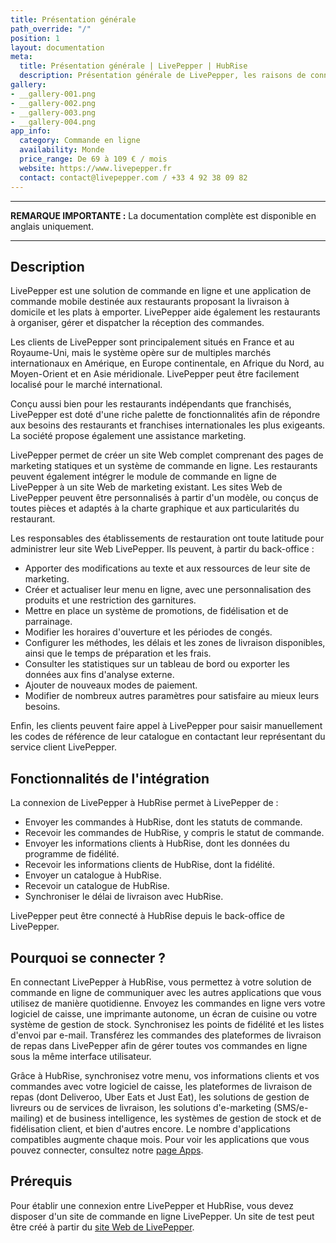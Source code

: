 ```yaml
---
title: Présentation générale
path_override: "/"
position: 1
layout: documentation
meta:
  title: Présentation générale | LivePepper | HubRise
  description: Présentation générale de LivePepper, les raisons de connecter votre site LivePepper à HubRise et fonctionnalités de l'intégration avec HubRise.
gallery:
- __gallery-001.png
- __gallery-002.png
- __gallery-003.png
- __gallery-004.png
app_info:
  category: Commande en ligne
  availability: Monde
  price_range: De 69 à 109 € / mois
  website: https://www.livepepper.fr
  contact: contact@livepepper.com / +33 4 92 38 09 82
---
```


---

**REMARQUE IMPORTANTE :** La documentation complète est disponible <Link to="/apps/livepepper" addLocalePrefix={false}>en anglais uniquement</Link>.

---

## Description

LivePepper est une solution de commande en ligne et une application de commande mobile destinée aux restaurants proposant la livraison à domicile et les plats à emporter. LivePepper aide également les restaurants à organiser, gérer et dispatcher la réception des commandes.

Les clients de LivePepper sont principalement situés en France et au Royaume-Uni, mais le système opère sur de multiples marchés internationaux en Amérique, en Europe continentale, en Afrique du Nord, au Moyen-Orient et en Asie méridionale. LivePepper peut être facilement localisé pour le marché international.

Conçu aussi bien pour les restaurants indépendants que franchisés, LivePepper est doté d'une riche palette de fonctionnalités afin de répondre aux besoins des restaurants et franchises internationales les plus exigeants. La société propose également une assistance marketing.

LivePepper permet de créer un site Web complet comprenant des pages de marketing statiques et un système de commande en ligne. Les restaurants peuvent également intégrer le module de commande en ligne de LivePepper à un site Web de marketing existant. Les sites Web de LivePepper peuvent être personnalisés à partir d'un modèle, ou conçus de toutes pièces et adaptés à la charte graphique et aux particularités du restaurant.

Les responsables des établissements de restauration ont toute latitude pour administrer leur site Web LivePepper. Ils peuvent, à partir du back-office :

- Apporter des modifications au texte et aux ressources de leur site de marketing.
- Créer et actualiser leur menu en ligne, avec une personnalisation des produits et une restriction des garnitures.
- Mettre en place un système de promotions, de fidélisation et de parrainage.
- Modifier les horaires d'ouverture et les périodes de congés.
- Configurer les méthodes, les délais et les zones de livraison disponibles, ainsi que le temps de préparation et les frais.
- Consulter les statistiques sur un tableau de bord ou exporter les données aux fins d'analyse externe.
- Ajouter de nouveaux modes de paiement.
- Modifier de nombreux autres paramètres pour satisfaire au mieux leurs besoins.

Enfin, les clients peuvent faire appel à LivePepper pour saisir manuellement les codes de référence de leur catalogue en contactant leur représentant du service client LivePepper.

## Fonctionnalités de l'intégration

La connexion de LivePepper à HubRise permet à LivePepper de :

- Envoyer les commandes à HubRise, dont les statuts de commande.
- Recevoir les commandes de HubRise, y compris le statut de commande.
- Envoyer les informations clients à HubRise, dont les données du programme de fidélité.
- Recevoir les informations clients de HubRise, dont la fidélité.
- Envoyer un catalogue à HubRise.
- Recevoir un catalogue de HubRise.
- Synchroniser le délai de livraison avec HubRise.

LivePepper peut être connecté à HubRise depuis le back-office de LivePepper.

## Pourquoi se connecter ?

En connectant LivePepper à HubRise, vous permettez à votre solution de commande en ligne de communiquer avec les autres applications que vous utilisez de manière quotidienne. Envoyez les commandes en ligne vers votre logiciel de caisse, une imprimante autonome, un écran de cuisine ou votre système de gestion de stock. Synchronisez les points de fidélité et les listes d'envoi par e-mail. Transférez les commandes des plateformes de livraison de repas dans LivePepper afin de gérer toutes vos commandes en ligne sous la même interface utilisateur.

Grâce à HubRise, synchronisez votre menu, vos informations clients et vos commandes avec votre logiciel de caisse, les plateformes de livraison de repas (dont Deliveroo, Uber Eats et Just Eat), les solutions de gestion de livreurs ou de services de livraison, les solutions d'e-marketing (SMS/e-mailing) et de business intelligence, les systèmes de gestion de stock et de fidélisation client, et bien d'autres encore. Le nombre d'applications compatibles augmente chaque mois. Pour voir les applications que vous pouvez connecter, consultez notre [page Apps](/apps).

## Prérequis

Pour établir une connexion entre LivePepper et HubRise, vous devez disposer d'un site de commande en ligne LivePepper. Un site de test peut être créé à partir du [site Web de LivePepper](https://www.livepepper.fr).
